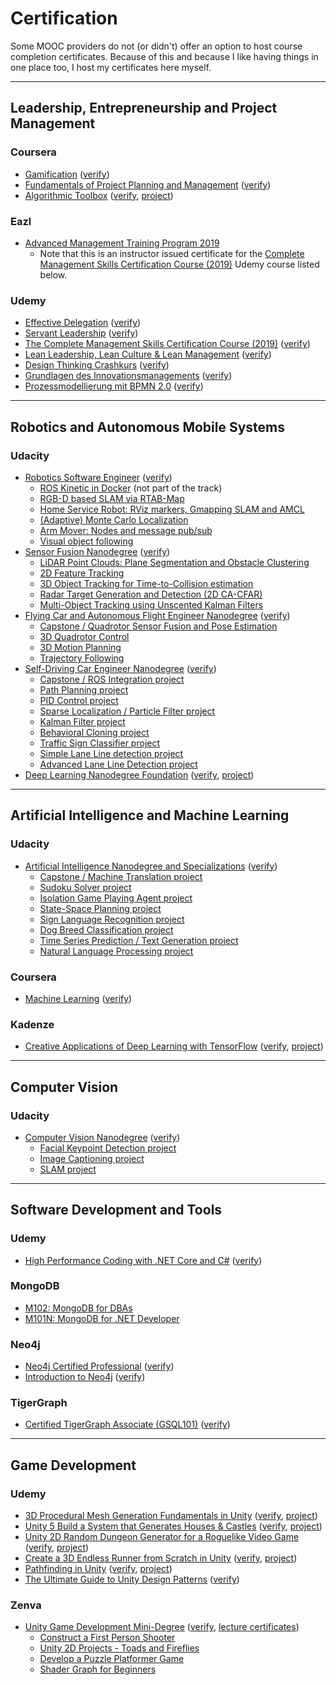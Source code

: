 # Certification

Some MOOC providers do not (or didn't) offer an option
to host course completion certificates. Because of this and
because I like having things in one place too, I host my
certificates here myself.

---

## Leadership, Entrepreneurship and Project Management

### Coursera

- [Gamification](coursera/gamification.pdf) ([verify](https://coursera.org/verify/TXMTP29R7S))
- [Fundamentals of Project Planning and Management](coursera/project-planning-fundamentals.pdf) ([verify](https://coursera.org/verify/HWTHS2SAY6))
- [Algorithmic Toolbox](coursera/algortihmic-toolbox-M35LUD3SKCNL.pdf) ([verify](https://coursera.org/verify/M35LUD3SKCNL), [project](https://github.com/sunsided/algorithmic-toolbox))

### Eazl

- [Advanced Management Training Program 2019](eazl/3118-AMT2019.pdf)
  - Note that this is an instructor issued certificate for the [Complete Management Skills Certification Course (2019)](https://www.udemy.com/certificate/UC-HPTVJ78Q/) Udemy course listed below.

### Udemy

- [Effective Delegation](udemy/UC-458727c6-8df7-4ef7-ae0d-b7291922df31.pdf) ([verify](https://ude.my/UC-458727c6-8df7-4ef7-ae0d-b7291922df31))
- [Servant Leadership](udemy/UC-05679178-c962-461d-8cfb-e1a2a35c9bca.pdf) ([verify](https://ude.my/UC-05679178-c962-461d-8cfb-e1a2a35c9bca))
- [The Complete Management Skills Certification Course (2019)](udemy/UC-HPTVJ78Q.pdf) ([verify](https://www.udemy.com/certificate/UC-HPTVJ78Q/))
- [Lean Leadership, Lean Culture & Lean Management](udemy/UC-KMVENK69.pdf) ([verify](https://www.udemy.com/certificate/UC-KMVENK69/))
- [Design Thinking Crashkurs](udemy/UC-XZR9BEZJ.pdf) ([verify](https://www.udemy.com/certificate/UC-XZR9BEZJ/))
- [Grundlagen des Innovationsmanagements](udemy/UC-OR3D4CI4.pdf) ([verify](https://www.udemy.com/certificate/UC-OR3D4CI4/))
- [Prozessmodellierung mit BPMN 2.0](udemy/UC-9Q7L0H39.pdf) ([verify](https://www.udemy.com/certificate/UC-9Q7L0H39/))

---

## Robotics and Autonomous Mobile Systems

### Udacity

- [Robotics Software Engineer](udacity/nd209-robotics.pdf) ([verify](https://confirm.udacity.com/S7MYXKLP))
  - [ROS Kinetic in Docker](https://github.com/sunsided/robond-ros-docker) (not part of the track)
  - [RGB-D based SLAM via RTAB-Map](https://github.com/sunsided/RoboND-MapMyWorld)
  - [Home Service Robot: RViz markers, Gmapping SLAM and AMCL](https://github.com/sunsided/RoboND-HomeServiceRobot)
  - [(Adaptive) Monte Carlo Localization](https://github.com/sunsided/RoboND-WhereAmI)
  - [Arm Mover: Nodes and message pub/sub](https://github.com/sunsided/RoboND-simple_arm)
  - [Visual object following](https://github.com/sunsided/RoboND-GoChaseIt)
- [Sensor Fusion Nanodegree](udacity/nd313-sensor-fusion.pdf) ([verify](https://confirm.udacity.com/T6G4FKGT))
  - [LiDAR Point Clouds: Plane Segmentation and Obstacle Clustering](https://github.com/sunsided/SFND_Lidar_Obstacle_Detection)
  - [2D Feature Tracking](https://github.com/sunsided/SFND_2D_Feature_Tracking)
  - [3D Object Tracking for Time-to-Collision estimation](https://github.com/sunsided/SFND_3D_Object_Tracking)
  - [Radar Target Generation and Detection (2D CA-CFAR)](https://github.com/sunsided/SFND_Radar_2D_CFAR)
  - [Multi-Object Tracking using Unscented Kalman Filters](https://github.com/sunsided/SFND_Unscented_Kalman_Filter)
- [Flying Car and Autonomous Flight Engineer Nanodegree](udacity/nd787-flying-car.pdf) ([verify](https://confirm.udacity.com/3LQH9R6G))
  - [Capstone / Quadrotor Sensor Fusion and Pose Estimation](https://github.com/sunsided/FCND-Estimation-CPP)
  - [3D Quadrotor Control](https://github.com/sunsided/FCND-Controls-CPP)
  - [3D Motion Planning](https://github.com/sunsided/FCND-Motion-Planning)
  - [Trajectory Following](https://github.com/sunsided/FCND-Backyard-Flyer)
- [Self-Driving Car Engineer Nanodegree](udacity/nd013-self-driving-car.pdf) ([verify](https://confirm.udacity.com/EH49SJSP))
  - [Capstone / ROS Integration project](https://github.com/sunsided/CarND-Capstone)
  - [Path Planning project](https://github.com/sunsided/CarND-Path-Planning-Project)
  - [PID Control project](https://github.com/sunsided/CarND-PID-Control-Project)
  - [Sparse Localization / Particle Filter project](https://github.com/sunsided/CarND-Kidnapped-Vehicle-Project)
  - [Kalman Filter project](https://github.com/sunsided/CarND-Extended-Kalman-Filter-Project)
  - [Behavioral Cloning project](https://github.com/sunsided/CarND-Behavioral-Cloning-P3)
  - [Traffic Sign Classifier project](https://github.com/sunsided/CarND-Traffic-Sign-Classifier-Project)
  - [Simple Lane Line detection project](https://github.com/sunsided/CarND-LaneLines-P1)
  - [Advanced Lane Line Detection project](https://github.com/sunsided/CarND-Advanced-Lane-Lines)
- [Deep Learning Nanodegree Foundation](udacity/nd101-deep-learning.pdf) ([verify](https://confirm.udacity.com/AHPPKEEM), [project](https://github.com/sunsided/DLND))

---

## Artificial Intelligence and Machine Learning

### Udacity

- [Artificial Intelligence Nanodegree and Specializations](udacity/nd889-artificial-intelligence.pdf) ([verify](https://confirm.udacity.com/RKELYCTH))
  - [Capstone / Machine Translation project](https://github.com/sunsided/aind2-nlp-capstone)
  - [Sudoku Solver project](https://github.com/sunsided/AIND-Sudoku)
  - [Isolation Game Playing Agent project](https://github.com/sunsided/AIND-Isolation)
  - [State-Space Planning project](https://github.com/sunsided/AIND-Planning)
  - [Sign Language Recognition project](https://github.com/sunsided/AIND-Recognizer)
  - [Dog Breed Classification project](https://github.com/sunsided/AIND-dog-project)
  - [Time Series Prediction / Text Generation project](https://github.com/sunsided/AIND-rnn)
  - [Natural Language Processing project](https://github.com/sunsided/AIND-NLP)

### Coursera

- [Machine Learning](coursera/machine-learning.pdf) ([verify](https://coursera.org/verify/9FQYSEF2PFZK))

### Kadenze

- [Creative Applications of Deep Learning with TensorFlow](kadenze/cadl.pdf) ([verify](https://www.kadenze.com/certificates/verified/RZPJHM9V), [project](https://github.com/sunsided/vae-style-transfer))

---

## Computer Vision

### Udacity

- [Computer Vision Nanodegree](udacity/nd891-computer-vision.pdf) ([verify](https://confirm.udacity.com/GGVQ637X))
  - [Facial Keypoint Detection project](https://github.com/sunsided/facial-keypoints)
  - [Image Captioning project](https://github.com/sunsided/image-captioning)
  - [SLAM project](https://github.com/sunsided/slam)

---

## Software Development and Tools

### Udemy

- [High Performance Coding with .NET Core and C#](udemy/UC-b41f0f4f-c5e2-4fcb-a123-0226d15c8243.pdf) ([verify](https://ude.my/UC-b41f0f4f-c5e2-4fcb-a123-0226d15c8243))

### MongoDB

- [M102: MongoDB for DBAs](mongodb/m102-dba.pdf)
- [M101N: MongoDB for .NET Developer](mongodb/m101n.pdf)

### Neo4j

- [Neo4j Certified Professional](neo4j/16930976.pdf) ([verify](https://graphacademy.neo4j.com/certificates/fa34c0664c233c8801aaa5239b34929f964bf73eaa7db0b03dd8bfec81abb20c.pdf))
- [Introduction to Neo4j](neo4j/93901863.pdf) ([verify](https://graphacademy.neo4j.com/training/certificates/3f66d827ed05b1a8f970cfe65015c8843759483eb5e004f3d0c9061a3ded9a94.pdf))

### TigerGraph

- [Certified TigerGraph Associate (GSQL101)](tigergraph/1594239534-240931109.pdf) ([verify](https://www.proprofs.com/quiz-school/usercertificate.php?id=240931109))

---

## Game Development

### Udemy

- [3D Procedural Mesh Generation Fundamentals in Unity](udemy/UC-A9BWRE11.pdf) ([verify](https://www.udemy.com/certificate/UC-A9BWRE11/), [project](https://github.com/sunsided/unity-procedural-meshes))
- [Unity 5 Build a System that Generates Houses & Castles](udemy/UC-DOLUGKBR.pdf) ([verify](https://www.udemy.com/certificate/UC-DOLUGKBR/), [project](https://github.com/sunsided/unity-procedural-cities))
- [Unity 2D Random Dungeon Generator for a Roguelike Video Game](udemy/UC-IX5760VI.pdf) ([verify](https://www.udemy.com/certificate/UC-IX5760VI/), [project](https://github.com/sunsided/unity-procedural-dungeons))
- [Create a 3D Endless Runner from Scratch in Unity](udemy/UC-K6H8565W.pdf) ([verify](https://www.udemy.com/certificate/UC-K6H8565W/), [project](https://github.com/sunsided/unity-endless-runner))
- [Pathfinding in Unity](udemy/UC-RMOSPE7C.pdf) ([verify](https://www.udemy.com/certificate/UC-RMOSPE7C/), [project](https://github.com/sunsided/unity-pathfinding-diy))
- [The Ultimate Guide to Unity Design Patterns](udemy/UC-O1RUSB25.pdf) ([verify](https://www.udemy.com/certificate/UC-O1RUSB25/))

### Zenva

- [Unity Game Development Mini-Degree](zenva/unity-game-development/dae8a3f2.pdf) ([verify](https://academy.zenva.com/certificate/dae8a3f2), [lecture certificates](zenva/unity-game-development/README.md))
  - [Construct a First Person Shooter](https://github.com/sunsided/unity-fps)
  - [Unity 2D Projects - Toads and Fireflies](https://github.com/sunsided/toads-and-fireflies)
  - [Develop a Puzzle Platformer Game](https://github.com/sunsided/zenva-puzzle-platformer)
  - [Shader Graph for Beginners](https://github.com/sunsided/shader-graph-for-beginners)

